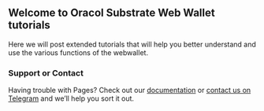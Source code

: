 ## Welcome to Oracol Substrate Web Wallet tutorials

Here we will post extended tutorials that will help you better understand and use the various functions of the webwallet.
### Support or Contact

Having trouble with Pages? Check out our [documentation](https://projectxor.github.io/web-wallet/) or [contact us on Telegram](https://t.me/joinchat/HmoJ8hGJL8ePLvrwcCS4PQ) and we’ll help you sort it out.
